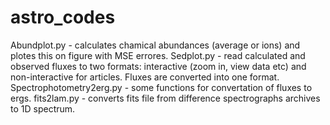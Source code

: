 # astro_codes

Abundplot.py - calculates chamical abundances (average or ions) and plotes this on figure with MSE errores.
Sedplot.py - read calculated and observed fluxes to two formats: interactive (zoom in, view data etc) and non-interactive for articles. Fluxes are converted into one format.
Spectrophotometry2erg.py - some functions for convertation of fluxes to ergs.
fits2lam.py - converts fits file from difference spectrographs archives to 1D spectrum.
